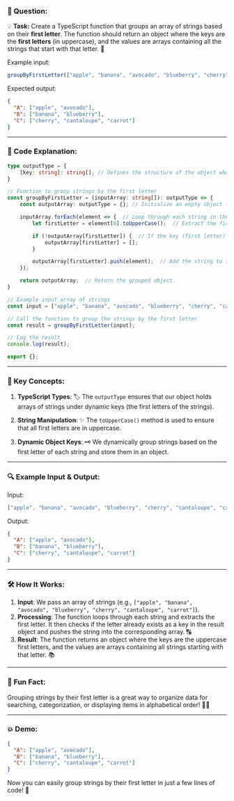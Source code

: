 ### **🔹 Question:**

💡 **Task:** Create a TypeScript function that groups an array of strings based on their **first letter**. The function should return an object where the keys are the **first letters** (in uppercase), and the values are arrays containing all the strings that start with that letter. 🎯

Example input:
```typescript
groupByFirstLetter(["apple", "banana", "avocado", "blueberry", "cherry", "cantaloupe", "carrot"])
```

Expected output:
```json
{
  "A": ["apple", "avocado"],
  "B": ["banana", "blueberry"],
  "C": ["cherry", "cantaloupe", "carrot"]
}
```

---

### **🚀 Code Explanation:**

```typescript
type outputType = {
    [key: string]: string[]; // Defines the structure of the object where each key is a string (first letter), and the value is an array of strings.
}

// Function to group strings by the first letter
const groupByFirstLetter = (inputArray: string[]): outputType => {
    const outputArray: outputType = {}; // Initialize an empty object to store the grouped strings.

    inputArray.forEach(element => {  // Loop through each string in the input array.
        let firstLetter = element[0].toUpperCase();  // Extract the first letter and convert it to uppercase.

        if (!outputArray[firstLetter]) {  // If the key (first letter) doesn't exist in the object, initialize an empty array.
            outputArray[firstLetter] = [];
        }

        outputArray[firstLetter].push(element);  // Add the string to the array corresponding to its first letter.
    });

    return outputArray;  // Return the grouped object.
}

// Example input array of strings
const input = ["apple", "banana", "avocado", "blueberry", "cherry", "cantaloupe", "carrot"];

// Call the function to group the strings by the first letter
const result = groupByFirstLetter(input);

// Log the result
console.log(result);

export {};
```

---

### **🔑 Key Concepts:**

1. **TypeScript Types**: 🏷️ The `outputType` ensures that our object holds arrays of strings under dynamic keys (the first letters of the strings).

2. **String Manipulation**: ✨ The `toUpperCase()` method is used to ensure that all first letters are in uppercase.

3. **Dynamic Object Keys**: 🗝️ We dynamically group strings based on the first letter of each string and store them in an object.

---

### **🔍 Example Input & Output:**

Input:

```typescript
["apple", "banana", "avocado", "blueberry", "cherry", "cantaloupe", "carrot"]
```

Output:

```json
{
  "A": ["apple", "avocado"],
  "B": ["banana", "blueberry"],
  "C": ["cherry", "cantaloupe", "carrot"]
}
```

---

### **🛠️ How It Works:**

1. **Input**: We pass an array of strings (e.g., `["apple", "banana", "avocado", "blueberry", "cherry", "cantaloupe", "carrot"]`).
2. **Processing**: The function loops through each string and extracts the first letter. It then checks if the letter already exists as a key in the result object and pushes the string into the corresponding array. 🔠
3. **Result**: The function returns an object where the keys are the uppercase first letters, and the values are arrays containing all strings starting with that letter. 📚

---

### **🚀 Fun Fact:**

Grouping strings by their first letter is a great way to organize data for searching, categorization, or displaying items in alphabetical order! 📖💡

---

### **💥 Demo:**

```json
{
  "A": ["apple", "avocado"],
  "B": ["banana", "blueberry"],
  "C": ["cherry", "cantaloupe", "carrot"]
}
```

Now you can easily group strings by their first letter in just a few lines of code! 🎉